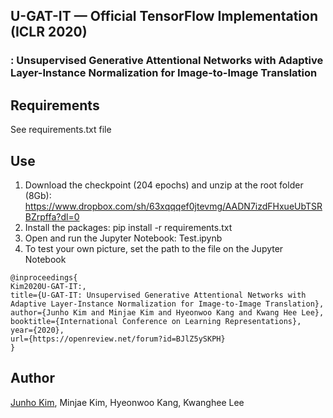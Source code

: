 ## U-GAT-IT &mdash; Official TensorFlow Implementation (ICLR 2020)
### : Unsupervised Generative Attentional Networks with Adaptive Layer-Instance Normalization for Image-to-Image Translation

## Requirements
See requirements.txt file

## Use
1. Download the checkpoint (204 epochs) and unzip at the root folder (8Gb): https://www.dropbox.com/sh/63xqqqef0jtevmg/AADN7izdFHxueUbTSRBZrpffa?dl=0
2. Install the packages: pip install -r requirements.txt
3. Open and run the Jupyter Notebook: Test.ipynb
4. To test your own picture, set the path to the file on the Jupyter Notebook


```
@inproceedings{
Kim2020U-GAT-IT:,
title={U-GAT-IT: Unsupervised Generative Attentional Networks with Adaptive Layer-Instance Normalization for Image-to-Image Translation},
author={Junho Kim and Minjae Kim and Hyeonwoo Kang and Kwang Hee Lee},
booktitle={International Conference on Learning Representations},
year={2020},
url={https://openreview.net/forum?id=BJlZ5ySKPH}
}
```

## Author
[Junho Kim](http://bit.ly/jhkim_ai), Minjae Kim, Hyeonwoo Kang, Kwanghee Lee
